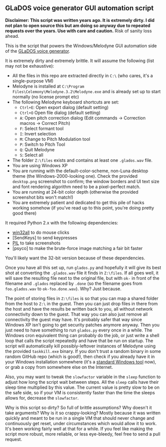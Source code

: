 GLaDOS voice generator GUI automation script
--------------------------------------------

**Disclaimer: This script was written years ago. It is extremely dirty. I did not plan to open source this but am doing so anyway due to repeated requests over the years. Use with care and caution.** Risk of sanity loss ahead.

This is the script that powers the Windows/Melodyne GUI automation side of the [GLaDOS voice generator].

It is extremely dirty and extremely brittle. It will assume the following (list may not be exhaustive):

  * All the files in this repo are extracted directly in `C:\` (who cares, it's a single-purpose VM)
  * Melodyne is installed at `C:\Program Files\Celemony\Melodyne.3.2\Melodyne.exe` and is already set up to start normally (no license prompt etc)
  * The following Melodyne keyboard shortcuts are set:
    * `Ctrl+E`: Open export dialog (default setting)
    * `Ctrl+O` Open file dialog (default setting)
    * `A`: Open pitch correction dialog (Edit commands -> Correction macros -> Correct Pitch)
    * `F`: Select formant tool
    * `I`: Invert selection
    * `M`: Change to Pitch Modulation tool
    * `P`: Switch to Pitch Tool
    * `Q`: Quit Melodyne
    * `S`: Select all
  * The folder `Z:\files` exists and contains at least one `.glados.wav` file.
  * You are using Windows XP
  * You are running with the default-color-scheme, non-Luna desktop theme (the Windows-2000-looking one). Check the provided `desktop.png` screenshot to confirm; the window borders and UI text size and font rendering algorithm need to be a pixel-perfect match.
  * You are running at 24-bit color depth (otherwise the provided screenshot bits won't match!)
  * You are extremely patient and dedicated to get this pile of hacks working somehow (if you've read up to this point, you're doing pretty good there)

It required Python 2.x with the following dependencies:

  * [win32all] to do mouse clicks
  * [SendKeys] to send keypresses
  * [PIL] to take screenshots
  * [psyco] to make the brute-force image matching a fair bit faster

You'll likely want the 32-bit version because of these dependencies.

Once you have all this set up, run `glados.py` and hopefully it will give its best shot at converting the `.glados.wav` file it finds in `Z:\files`. If all goes well, it will save the resulting file next to the original file, but with `ok-` in front of the filename and `.glados` replaced by `.done` (so the filename goes from `foo.glados.wav` to `ok-foo.done.wav`). Why? Just because.

The point of storing files in `Z:\files` is so that you can map a shared folder from the host to `Z:\` in the guest. Then you can just drop files in there from the host and have the results be written back to you, all without network connectivity down to the guest. That way you can also just remove all connectivity the guest may have. It's probably safer that way since Windows XP isn't going to get security patches anymore anyway. Then you just need to have something to run `glados.py` every once in a while. The Windows cron equivalent thing can probably do the job, or just write a shell loop that calls the script repeatedly and have that be run on startup. The script will automatically kill possibly-leftover instances of Melodyne using the provided `taskkill.exe` binary. If you don't trust a random binary in some random GitHub repo (which is good!), then check if you already have it in your Windows installation somewhere (it's a [standard Windows tool][taskkill.exe] now), or grab a copy from somewhere else on the Internet.

Also, you may want to tweak the `slowfactor` variable in the `sleep` function to adjust how long the script wait between steps. All the `sleep` calls have their sleep time multiplied by this value. The current value is pretty slow to be on the safe side, so if your VM is consistently faster than the time the sleeps allows for, decrease the `slowfactor`.

Why is this script so dirty? So full of brittle assumptions? Why doesn't it take arguments? Why is it so crappy-looking? Mostly because it was written quickly and meant to be run in a single VM that should never change and continuously get reset, under circumstances which would allow it to work. It's been working fairly well at that for a while. If you feel like making the script more robust, more reliable, or less eye-bleedy, feel free to send a pull request.

[GLaDOS voice generator]: http://glados.biringa.com/
[win32all]: https://sourceforge.net/projects/pywin32/
[PIL]: http://www.pythonware.com/products/pil/
[taskkill.exe]: https://www.microsoft.com/resources/documentation/windows/xp/all/proddocs/en-us/taskkill.mspx
